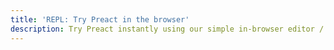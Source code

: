 ```yaml
---
title: 'REPL: Try Preact in the browser'
description: Try Preact instantly using our simple in-browser editor / IDE
---
```

